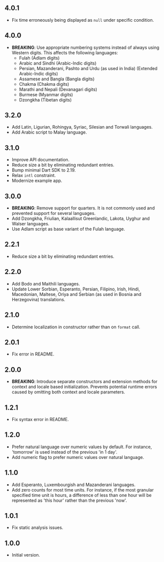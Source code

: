 ## 4.0.1

* Fix time erroneously being displayed as `null` under specific condition.

## 4.0.0

* **BREAKING**: Use appropriate numbering systems instead of always using Western digits. This affects the following languages:
  * Fulah (Adlam digits)
  * Arabic and Sindhi (Arabic-Indic digits)
  * Persian, Mazanderani, Pashto and Urdu (as used in India) (Extended Arabic-Indic digits)
  * Assamese and Bangla (Bangla digits)
  * Chakma (Chakma digits)
  * Marathi and Nepali (Devanagari digits)
  * Burmese (Myanmar digits)
  * Dzongkha (Tibetan digits)

## 3.2.0

* Add Latin, Ligurian, Rohingya, Syriac, Silesian and Torwali languages.
* Add Arabic script to Malay language.

## 3.1.0

* Improve API documentation.
* Reduce size a bit by eliminating redundant entries.
* Bump minimal Dart SDK to 2.19.
* Relax `intl` constraint.
* Modernize example app.

## 3.0.0

* **BREAKING**: Remove support for quarters. It is not commonly used and prevented support for several languages.
* Add Dzongkha, Friulian, Kalaallisut Greenlandic, Lakota, Uyghur and Walser languages.
* Use Adlam script as base variant of the Fulah language.

## 2.2.1

* Reduce size a bit by eliminating redundant entries.

## 2.2.0

* Add Bodo and Maithili languages.
* Update Lower Sorbian, Esperanto, Persian, Filipino, Irish, Hindi, Macedonian, Maltese, Oriya and Serbian (as used in Bosnia and Herzegovina) translations.

## 2.1.0

* Determine localization in constructor rather than on `format` call.

## 2.0.1

* Fix error in README.

## 2.0.0

* **BREAKING**: Introduce separate constructors and extension methods for context and locale based initialization. Prevents potential runtime errors caused by omitting both context and locale parameters.

## 1.2.1

* Fix syntax error in README.

## 1.2.0

* Prefer natural language over numeric values by default. For instance, 'tomorrow' is used instead of the previous 'in 1 day'.
* Add numeric flag to prefer numeric values over natural language.

## 1.1.0

* Add Esperanto, Luxembourgish and Mazanderani languages.
* Add zero counts for most time units. For instance, if the most granular specified time unit is hours, a difference of less than one hour will be represented as 'this hour' rather than the previous 'now'.

## 1.0.1

* Fix static analysis issues.

## 1.0.0

* Initial version.
